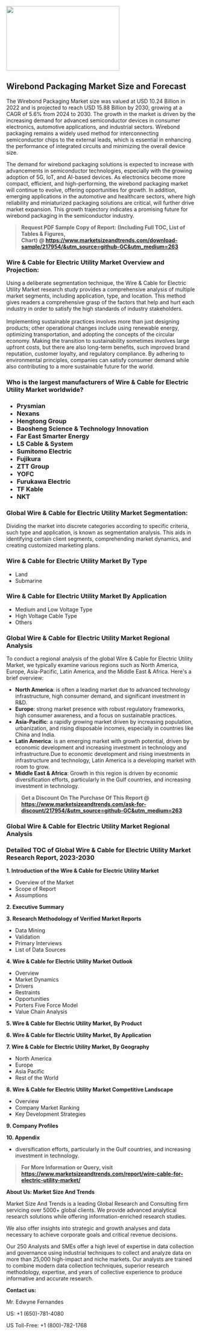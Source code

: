 <p><img class="alignnone size-medium wp-image-20088" src="https://ffe5etoiles.com/wp-content/uploads/2024/12/MST1-300x171.png" alt="" width="300" height="171" /></p><h2>Wirebond Packaging Market Size and Forecast</h2><p>The Wirebond Packaging Market size was valued at USD 10.24 Billion in 2022 and is projected to reach USD 15.88 Billion by 2030, growing at a CAGR of 5.6% from 2024 to 2030. The growth in the market is driven by the increasing demand for advanced semiconductor devices in consumer electronics, automotive applications, and industrial sectors. Wirebond packaging remains a widely used method for interconnecting semiconductor chips to the external leads, which is essential in enhancing the performance of integrated circuits and minimizing the overall device size.</p><p>The demand for wirebond packaging solutions is expected to increase with advancements in semiconductor technologies, especially with the growing adoption of 5G, IoT, and AI-based devices. As electronics become more compact, efficient, and high-performing, the wirebond packaging market will continue to evolve, offering opportunities for growth. In addition, emerging applications in the automotive and healthcare sectors, where high reliability and miniaturized packaging solutions are critical, will further drive market expansion. This growth trajectory indicates a promising future for wirebond packaging in the semiconductor industry.</p></p><blockquote id="" class=""><strong>Request PDF Sample Copy of Report: (Including Full TOC, List of Tables &amp; Figures, Chart)&nbsp;@&nbsp;<strong><a href="https://www.marketsizeandtrends.com/download-sample/217954/&utm_source=github-GC&utm_medium=263" target="_blank">https://www.marketsizeandtrends.com/download-sample/217954/&utm_source=github-GC&utm_medium=263</a></strong></strong></blockquote><h3 id="" class="">Wire & Cable for Electric Utility Market&nbsp;Overview and Projection:</h3><p id="" class="">Using a deliberate segmentation technique, the Wire & Cable for Electric Utility Market research study provides a comprehensive analysis of multiple market segments, including application, type, and location. This method gives readers a comprehensive grasp of the factors that help and hurt each industry in order to satisfy the high standards of industry stakeholders. <br /> <br />Implementing sustainable practices involves more than just designing products; other operational changes include using renewable energy, optimizing transportation, and adopting the concepts of the circular economy. Making the transition to sustainability sometimes involves large upfront costs, but there are also long-term benefits, such improved brand reputation, customer loyalty, and regulatory compliance. By adhering to environmental principles, companies can satisfy consumer demand while also contributing to a more sustainable future for the world.</p><h3 id="" class="">Who is the largest manufacturers of&nbsp;Wire & Cable for Electric Utility Market worldwide?</h3><h3 class=""><p><ul><li>Prysmian </li><li> Nexans </li><li> Hengtong Group </li><li> Baosheng Science & Technology Innovation </li><li> Far East Smarter Energy </li><li> LS Cable & System </li><li> Sumitomo Electric </li><li> Fujikura </li><li> ZTT Group </li><li> YOFC </li><li> Furukawa Electric </li><li> TF Kable </li><li> NKT</li></ul></p></h3><h3 id="" class="">Global&nbsp;Wire & Cable for Electric Utility Market Segmentation:</h3><p id="" class="">Dividing the market into discrete categories according to specific criteria, such type and application, is known as segmentation analysis. This aids in identifying certain client segments, comprehending market dynamics, and creating customized marketing plans.</p><h3 id="" class="">Wire & Cable for Electric Utility Market&nbsp;By Type</h3><p><p><ul><li>Land</li><li> Submarine</p></li></ul></p></p><h3 id="" class="">Wire & Cable for Electric Utility Market&nbsp;By Application</h3><p class=""><p><ul><li>Medium and Low Voltage Type</li><li> High Voltage Cable Type</li><li> Others</li></ul></p></p><h3 id="" class="">Global Wire & Cable for Electric Utility Market Regional Analysis</h3><p id="" class="">To conduct a regional analysis of the global Wire & Cable for Electric Utility Market, we typically examine various regions such as North America, Europe, Asia-Pacific, Latin America, and the Middle East &amp; Africa. Here's a brief overview:</p><ul><li><strong>North America</strong>: is often a leading market due to advanced technology infrastructure, high consumer demand, and significant investment in R&amp;D.</li><li><strong>Europe</strong>: strong market presence with robust regulatory frameworks, high consumer awareness, and a focus on sustainable practices.</li><li><strong>Asia-Pacific</strong>: a rapidly growing market driven by increasing population, urbanization, and rising disposable incomes, especially in countries like China and India.</li><li><strong>Latin America</strong>: is an emerging market with growth potential, driven by economic development and increasing investment in technology and infrastructure.Due to economic development and rising investments in infrastructure and technology, Latin America is a developing market with room to grow.</li><li><strong>Middle East &amp; Africa</strong>: Growth in this region is driven by economic diversification efforts, particularly in the Gulf countries, and increasing investment in technology.</li></ul><blockquote id="" class=""><strong>Get a Discount On The Purchase Of This Report @ <strong><a href="https://www.marketsizeandtrends.com/ask-for-discount/217954/&utm_source=github-GC&utm_medium=263" target="_blank">https://www.marketsizeandtrends.com/ask-for-discount/217954/&utm_source=github-GC&utm_medium=263</a></strong></strong></blockquote><h3 id="" class="">Global Wire & Cable for Electric Utility Market Regional Analysis</h3><h3 id="" class="">Detailed TOC of Global Wire & Cable for Electric Utility Market Research Report, 2023-2030</h3><p id="" class=""><strong>1. Introduction of the Wire & Cable for Electric Utility Market</strong></p><ul><li>Overview of the Market</li><li>Scope of Report</li><li>Assumptions</li></ul><p id="" class=""><strong>2. Executive Summary</strong></p><p id="" class=""><strong>3. Research Methodology of Verified Market Reports</strong></p><ul><li>Data Mining</li><li>Validation</li><li>Primary Interviews</li><li>List of Data Sources</li></ul><p id="" class=""><strong>4. Wire & Cable for Electric Utility Market Outlook</strong></p><ul><li>Overview</li><li>Market Dynamics</li><li>Drivers</li><li>Restraints</li><li>Opportunities</li><li>Porters Five Force Model</li><li>Value Chain Analysis</li></ul><p id="" class=""><strong>5. Wire & Cable for Electric Utility Market, By Product</strong></p><p id="" class=""><strong>6. Wire & Cable for Electric Utility Market, By Application</strong></p><p id="" class=""><strong>7. Wire & Cable for Electric Utility Market, By Geography</strong></p><ul><li>North America</li><li>Europe</li><li>Asia Pacific</li><li>Rest of the World</li></ul><p id="" class=""><strong>8. Wire & Cable for Electric Utility Market Competitive Landscape</strong></p><ul><li>Overview</li><li>Company Market Ranking</li><li>Key Development Strategies</li></ul><p id="" class=""><strong>9. Company Profiles</strong></p><p id="" class=""><strong>10. Appendix</strong></p><ul><li>diversification efforts, particularly in the Gulf countries, and increasing investment in technology.</li></ul><blockquote id="" class=""><strong>For More Information or Query, visit <strong><strong><a href="https://www.marketsizeandtrends.com/report/wire-cable-for-electric-utility-market/" target="_blank">https://www.marketsizeandtrends.com/report/wire-cable-for-electric-utility-market/</a></strong></strong></strong></blockquote><p id="" class=""><strong>About Us: Market Size And Trends</strong></p><p id="" class="">Market Size And Trends is a leading Global Research and Consulting firm servicing over 5000+ global clients. We provide advanced analytical research solutions while offering information-enriched research studies.</p><p id="" class="">We also offer insights into strategic and growth analyses and data necessary to achieve corporate goals and critical revenue decisions.</p><p id="" class="">Our 250 Analysts and SMEs offer a high level of expertise in data collection and governance using industrial techniques to collect and analyze data on more than 25,000 high-impact and niche markets. Our analysts are trained to combine modern data collection techniques, superior research methodology, expertise, and years of collective experience to produce informative and accurate research.</p><p id="" class=""><strong>Contact us:</strong></p><p id="" class="">Mr. Edwyne Fernandes</p><p id="" class="">US: +1 (650)-781-4080</p><p id="" class="">US Toll-Free: +1 (800)-782-1768</p>
